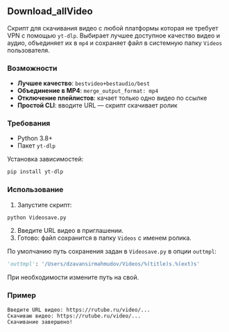 ## Download_allVideo

Скрипт для скачивания видео с любой платформы которая не требует VPN с помощью `yt-dlp`. Выбирает лучшее доступное качество видео и аудио, объединяет их в `mp4` и сохраняет файл в системную папку `Videos` пользователя.

### Возможности
- **Лучшее качество**: `bestvideo+bestaudio/best`
- **Объединение в MP4**: `merge_output_format: mp4`
- **Отключение плейлистов**: качает только одно видео по ссылке
- **Простой CLI**: вводите URL — скрипт скачивает ролик

### Требования
- Python 3.8+
- Пакет `yt-dlp`

Установка зависимостей:
```bash
pip install yt-dlp
```

### Использование
1. Запустите скрипт:
```bash
python Videosave.py
```
2. Введите URL видео в приглашении.
3. Готово: файл сохранится в папку `Videos` с именем ролика.

По умолчанию путь сохранения задан в `Videosave.py` в опции `outtmpl`:
```python
'outtmpl': '/Users/dzavansirmahmudov/Videos/%(title)s.%(ext)s'
```
При необходимости измените путь на свой.

### Пример
```text
Введите URL видео: https://rutube.ru/video/...
Скачиваю видео: https://rutube.ru/video/...
Скачивание завершено!
```
